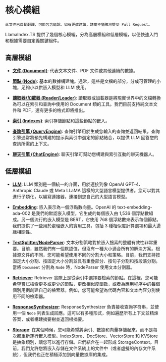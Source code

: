 # 核心模組

`此文件已自動翻譯，可能包含錯誤。如有更改建議，請毫不猶豫地提交 Pull Request。`

LlamaIndex.TS 提供了幾個核心模組，分為高層模組和低層模組，以便快速入門和根據需要自定義關鍵組件。

## 高層模組

- [**文件 (Document)**](./high_level/documents_and_nodes.md): 代表文本文件、PDF 文件或其他連續的數據。

- [**節點 (Node)**](./high_level/documents_and_nodes.md): 基本的數據構建塊。通常，這些是文檔的部分，分成可管理的小塊，足夠小以供嵌入模型和 LLM 使用。

- [**讀取器/加載器 (Reader/Loader)**](./high_level/data_loader.md): 讀取器或加載器是將現實世界中的文檔轉換為可以在索引和查詢中使用的 Document 類的工具。我們目前支持純文本文件和 PDF，還有更多的格式即將推出。

- [**索引 (Indexes)**](./high_level/data_index.md): 索引存儲節點和這些節點的嵌入。

- [**查詢引擎 (QueryEngine)**](./high_level/query_engine.md): 查詢引擎用於生成您輸入的查詢並返回結果。查詢引擎通常將預先構建的提示與索引中選定的節點結合，以提供 LLM 回答您的查詢所需的上下文。

- [**聊天引擎 (ChatEngine)**](./high_level/chat_engine.md): 聊天引擎可幫助您構建與索引互動的聊天機器人。

## 低層模組

- [**LLM**](./low_level/llm.md): LLM 類別是一個統一的介面，用於連接到像 OpenAI GPT-4、Anthropic Claude 或 Meta LLaMA 這樣的大型語言模型提供者。您可以對其進行子類化，以編寫連接器，連接到您自己的大型語言模型。

- [**Embedding**](./low_level/embedding.md): 嵌入表示為一個浮點數向量。OpenAI 的 text-embedding-ada-002 是我們的默認嵌入模型，它生成的每個嵌入由 1,536 個浮點數組成。另一個流行的嵌入模型是 BERT，它使用 768 個浮點數來表示每個節點。我們提供了一些用於處理嵌入的實用工具，包括 3 種相似度計算選項和最大邊緣相關性。

- [**TextSplitter/NodeParser**](./low_level/node_parser.md): 文本分割策略對於嵌入搜索的整體有效性非常重要。目前，雖然我們有一個默認值，但沒有一種大小適合所有的解決方案。根據源文件的不同，您可能希望使用不同的分割大小和策略。目前，我們支持按固定大小分割、按固定大小分割並具有重疊部分、按句子分割和按段落分割。當將 `Document` 分割為 `Node` 時，NodeParser 使用文本分割器。

- [**Retriever**](./low_level/retriever.md): Retriever 實際上是從索引中選擇要檢索的節點。在這裡，您可能希望嘗試檢索更多或更少的節點，更改相似度函數，或者為應用程序中的每個個別用例創建自己的檢索器。例如，您可能希望為代碼內容和文本內容分別使用不同的檢索器。

- [**ResponseSynthesizer**](./low_level/response_synthesizer.md): ResponseSynthesizer 負責接收查詢字符串，並使用一個 `Node` 列表生成回應。這可以有多種形式，例如遍歷所有上下文並精煉答案，或者構建摘要樹並返回根摘要。

- [**Storage**](./low_level/storage.md): 在某個時候，您可能希望將索引、數據和向量存儲起來，而不是每次都重新運行嵌入模型。IndexStore、DocStore、VectorStore 和 KVStore 是抽象類別，讓您可以進行存儲。它們結合在一起形成 StorageContext。目前，我們允許您將嵌入存儲在文件系統上的文件中（或者虛擬的內存文件系統），但我們也正在積極添加到向量數據庫的集成。
